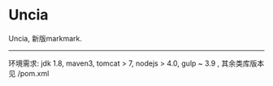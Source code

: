 # Uncia
Uncia, 新版markmark.

---
环境需求: jdk 1.8, maven3, tomcat > 7, nodejs > 4.0, gulp ~ 3.9 , 其余类库版本见 /pom.xml

